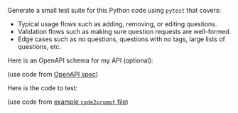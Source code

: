 Generate a small test suite for this Python code using `pytest` that covers:

- Typical usage flows such as adding, removing, or editing questions.
- Validation flows such as making sure question requests are well-formed.
- Edge cases such as no questions, questions with no tags, large lists of
  questions, etc.

Here is an OpenAPI schema for my API (optional):

(use code from [OpenAPI spec](../spec.yaml))

Here is the code to test:

(use code from [example `code2prompt` file](./code2prompt_context.md))
